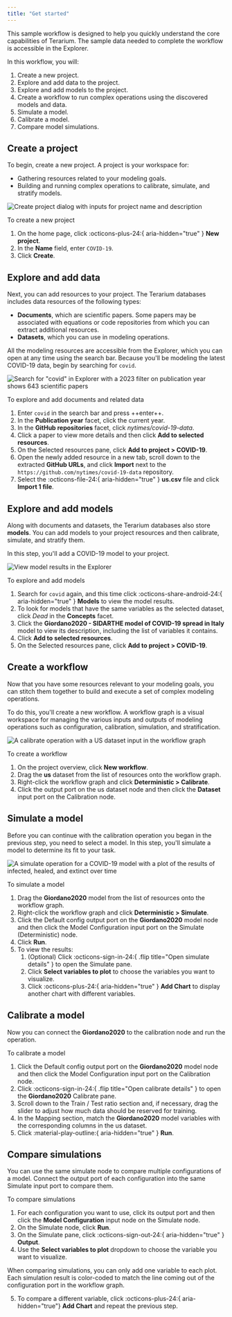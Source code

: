 ```yaml
---
title: "Get started"
---
```


This sample workflow is designed to help you quickly understand the core capabilities of Terarium. The sample data needed to complete the workflow is accessible in the Explorer.

In this workflow, you will:

1. Create a new project.
2. Explore and add data to the project.
3. Explore and add models to the project.
4. Create a workflow to run complex operations using the discovered models and data.
5. Simulate a model.
6. Calibrate a model.
7. Compare model simulations.

## Create a project

To begin, create a new project. A project is your workspace for:

- Gathering resources related to your modeling goals.
- Building and running complex operations to calibrate, simulate, and stratify models.

![Create project dialog with inputs for project name and description](../img/get-started/new-project.png)

<p class="procedure">To create a new project</p>

1. On the home page, click :octicons-plus-24:{ aria-hidden="true" } **New project**.
2. In the **Name** field, enter `COVID-19`.
3. Click **Create**.

## Explore and add data

Next, you can add resources to your project. The Terarium databases includes data resources of the following types:

- **Documents**, which are scientific papers. Some papers may be associated with equations or code repositories from which you can extract additional resources.
- **Datasets**, which you can use in modeling operations.  

All the modeling resources are accessible from the Explorer, which you can open at any time using the search bar. Because you'll be modeling the latest COVID-19 data, begin by searching for `covid`.

![Search for "covid" in Explorer with a 2023 filter on publication year shows 643 scientific papers](../img/resources/explorer.png)

<p class="procedure">To explore and add documents and related data</p>

1. Enter `covid` in the search bar and press ++enter++.
2. In the **Publication year** facet, click the current year.
3. In the **GitHub repositories** facet, click *nytimes/covid-19-data*.
4. Click a paper to view more details and then click **Add to selected resources**.
5. On the Selected resources pane, click **Add to project > COVID-19**.
6. Open the newly added resource in a new tab, scroll down to the extracted **GitHub URLs**, and click **Import** next to the `https://github.com/nytimes/covid-19-data` repository.
7. Select the :octicons-file-24:{ aria-hidden="true" } **us.csv** file and click **Import 1 file**.

## Explore and add models

Along with documents and datasets, the Terarium databases also store **models**. You can add models to your project resources and then calibrate, simulate, and stratify them.

In this step, you'll add a COVID-19 model to your project.

![View model results in the Explorer](../img/get-started/model-search.png)

<p class="procedure">To explore and add models</p>

1. Search for `covid` again, and this time click :octicons-share-android-24:{ aria-hidden="true" } **Models** to view the model results.
2. To look for models that have the same variables as the selected dataset, click *Dead* in the **Concepts** facet.
3. Click the **Giordano2020 - SIDARTHE model of COVID-19 spread in Italy** model to view its description, including the list of variables it contains. 
4. Click **Add to selected resources**.
5. On the Selected resources pane, click **Add to project > COVID-19**.

## Create a workflow

Now that you have some resources relevant to your modeling goals, you can stitch them together to build and execute a set of complex modeling operations. 

To do this, you'll create a new workflow. A workflow graph is a visual workspace for managing the various inputs and outputs of modeling operations such as configuration, calibration, simulation, and stratification.

![A calibrate operation with a US dataset input in the workflow graph](../img/get-started/workflow-create.png)

<p class="procedure">To create a workflow</p>

1. On the project overview, click **New workflow**.
2. Drag the **us** dataset from the list of resources onto the workflow graph.
3. Right-click the workflow graph and click **Deterministic > Calibrate**.
4. Click the output port on the us dataset node and then click the **Dataset** input port on the Calibration node.

## Simulate a model

Before you can continue with the calibration operation you began in the previous step, you need to select a model. In this step, you'll simulate a model to determine its fit to your task.

![A simulate operation for a COVID-19 model with a plot of the results of infected, healed, and extinct over time](../img/get-started/simulate-results.png)

<p class="procedure">To simulate a model</p>

1. Drag the **Giordano2020** model from the list of resources onto the workflow graph.
2. Right-click the workflow graph and click **Deterministic > Simulate**.
3. Click the Default config output port on the **Giordano2020** model node and then click the Model Configuration input port on the Simulate (Deterministic) node.
4. Click **Run**.
5. To view the results:
      1. (Optional) Click :octicons-sign-in-24:{ .flip title="Open simulate details" } to open the Simulate pane.
      2. Click **Select variables to plot** to choose the variables you want to visualize.
      3. Click :octicons-plus-24:{ aria-hidden="true" } **Add Chart** to display another chart with different variables.

## Calibrate a model

Now you can connect the **Giordano2020** to the calibration node and run the operation.

<p class="procedure">To calibrate a model</p>

1. Click the Default config output port on the **Giordano2020** model node and then click the Model Configuration input port on the Calibration node.
2. Click :octicons-sign-in-24:{ .flip title="Open calibrate details" } to open the **Giordano2020** Calibrate pane.
3. Scroll down to the Train / Test ratio section and, if necessary, drag the slider to adjust how much data should be reserved for training.
4. In the Mapping section, match the **Giordano2020** model variables with the corresponding columns in the us dataset.
5. Click :material-play-outline:{ aria-hidden="true" } **Run**.

## Compare simulations

You can use the same simulate node to compare multiple configurations of a model. Connect the output port of each configuration into the same Simulate input port to compare them.

<p class="procedure">To compare simulations</p>

1. For each configuration you want to use, click its output port and then click the **Model Configuration** input node on the Simulate node.
2. On the Simulate node, click **Run**.
3. On the Simulate pane, click :octicons-sign-out-24:{ aria-hidden="true" } **Output**.
4. Use the **Select variables to plot** dropdown to choose the variable you want to visualize. 

  When comparing simulations, you can only add one variable to each plot. Each simulation result is color-coded to match the line coming out of the configuration port in the workflow graph.

5. To compare a different variable, click :octicons-plus-24:{ aria-hidden="true"} **Add Chart** and repeat the previous step.